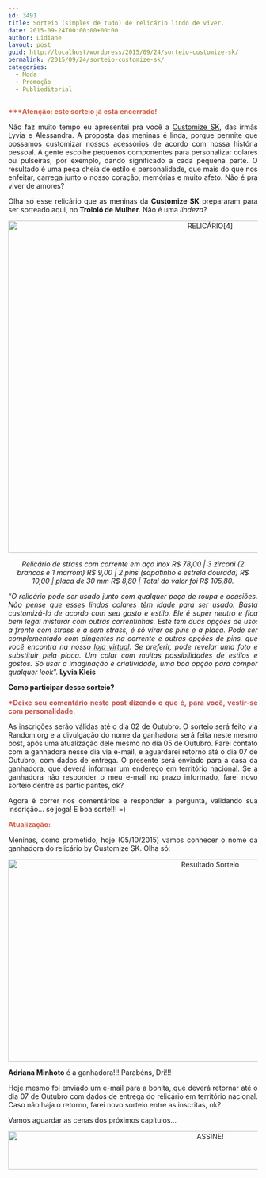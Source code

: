```yaml
---
id: 3491
title: Sorteio (simples de tudo) de relicário lindo de viver.
date: 2015-09-24T00:00:00+00:00
author: Lidiane
layout: post
guid: http://localhost/wordpress/2015/09/24/sorteio-customize-sk/
permalink: /2015/09/24/sorteio-customize-sk/
categories:
  - Moda
  - Promoção
  - Publieditorial
---
```

<p align="justify">
  <strong><span style="color: #d16349;"><strong>***Atenção: este sorteio já está encerrado!</strong></span></strong>
</p>

<p align="justify">
  Não faz muito tempo eu apresentei pra você a <a href="http://www.trololodemulher.com.br/2015/08/18/sorelle-kleis/" target="_blank">Customize SK</a>, das irmãs Lyvia e Alessandra. A proposta das meninas é linda, porque permite que possamos customizar nossos acessórios de acordo com nossa história pessoal. A gente escolhe pequenos componentes para personalizar colares ou pulseiras, por exemplo, dando significado a cada pequena parte. O resultado é uma peça cheia de estilo e personalidade, que mais do que nos enfeitar, carrega junto o nosso coração, memórias e muito afeto. Não é pra viver de amores?
</p>

<p align="justify">
  Olha só esse relicário que as meninas da <strong>Customize SK</strong> prepararam para ser sorteado aqui, no <strong>Trololó de Mulher</strong>. Não é uma <em>lindeza</em>?
</p>

<p align="center">
  <a href="http://www.trololodemulher.com.br/blog/wp-content/uploads/2015/09/RELICÁRIO4.jpg"><img class="alignnone size-full wp-image-11514" src="http://www.trololodemulher.com.br/blog/wp-content/uploads/2015/09/RELICÁRIO4.jpg" alt="RELICÁRIO[4]" width="800" height="671" /></a>
</p>

<p align="center">
  <em>Relicário de strass com corrente em aço inox R$ 78,00 | 3 zirconi (2 brancos e 1 marrom) R$ 9,00 | 2 pins (sapatinho e estrela dourada) R$ 10,00 | placa de 30 mm R$ 8,80 | Total do valor foi R$ 105,80.</em>
</p>

<p align="justify">
  “<em>O relicário pode ser usado junto com qualquer peça de roupa e ocasiões. Não pense que esses lindos colares têm idade para ser usado. Basta customizá-lo de acordo com seu gosto e estilo. Ele é super neutro e fica bem legal misturar com outras correntinhas. Este tem duas opções de uso: a frente com strass e a sem strass, é só virar os pins e a placa. Pode ser complementado com pingentes na corrente e outras opções de pins, que você encontra na nosso </em><a href="www.customiesk.com.br" target="_blank"><em>loja virtual</em></a><em>. Se preferir, pode revelar uma foto e substituir pela placa. Um colar com muitas possibilidades de estilos e gostos. Só usar a imaginação e criatividade, uma boa opção para compor qualquer look</em>”. <strong>Lyvia Kleis</strong>
</p>

<p align="justify">
  <strong>Como participar desse sorteio?</strong>
</p>

<p align="justify">
  <strong><span style="color: #c0504d;">*Deixe seu comentário neste post dizendo o que é, para você, vestir-se com personalidade.</span></strong>
</p>

<p align="justify">
  As inscrições serão válidas até o dia 02 de Outubro. O sorteio será feito via Random.org e a divulgação do nome da ganhadora será feita neste mesmo post, após uma atualização dele mesmo no dia 05 de Outubro. Farei contato com a ganhadora nesse dia via e-mail, e aguardarei retorno até o dia 07 de Outubro, com dados de entrega. O presente será enviado para a casa da ganhadora, que deverá informar um endereço em território nacional. Se a ganhadora não responder o meu e-mail no prazo informado, farei novo sorteio dentre as participantes, ok?
</p>

<p align="justify">
  Agora é correr nos comentários e responder a pergunta, validando sua inscrição… se joga! E boa sorte!!! =)
</p>

<p align="justify">
  <strong><span style="color: #d16349;">Atualização:</span></strong>
</p>

<p align="justify">
  Meninas, como prometido, hoje (05/10/2015) vamos conhecer o nome da ganhadora do relicário by Customize SK. Olha só:
</p>

<p align="center">
  <a href="http://www.trololodemulher.com.br/blog/wp-content/uploads/2015/10/Resultado-Sorteio.jpg"><img class="alignnone size-full wp-image-11554" src="http://www.trololodemulher.com.br/blog/wp-content/uploads/2015/10/Resultado-Sorteio.jpg" alt="Resultado Sorteio" width="800" height="408" /></a>
</p>

<p align="justify">
  <strong>Adriana Minhoto</strong> é a ganhadora!!! Parabéns, Dri!!!
</p>

<p align="justify">
  Hoje mesmo foi enviado um e-mail para a bonita, que deverá retornar até o dia 07 de Outubro com dados de entrega do relicário em território nacional. Caso não haja o retorno, farei novo sorteio entre as inscritas, ok?
</p>

<p align="justify">
  Vamos aguardar as cenas dos próximos capítulos…
</p>

<p align="center">
  <a href="http://feedburner.google.com/fb/a/mailverify?uri=blogBichaFemea&loc=en_US" target="_blank"><img class="alignnone size-full wp-image-10439" src="http://www.trololodemulher.com.br/blog/wp-content/uploads/2014/09/ASSINE.png" alt="ASSINE!" width="800" height="78" /></a>
</p>